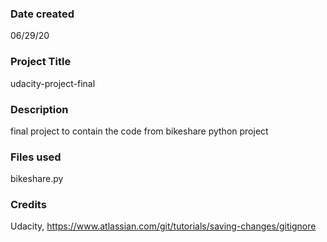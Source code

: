 ### Date created
06/29/20

### Project Title
udacity-project-final

### Description
final project to contain the code from bikeshare python project

### Files used
bikeshare.py

### Credits
Udacity, https://www.atlassian.com/git/tutorials/saving-changes/gitignore

